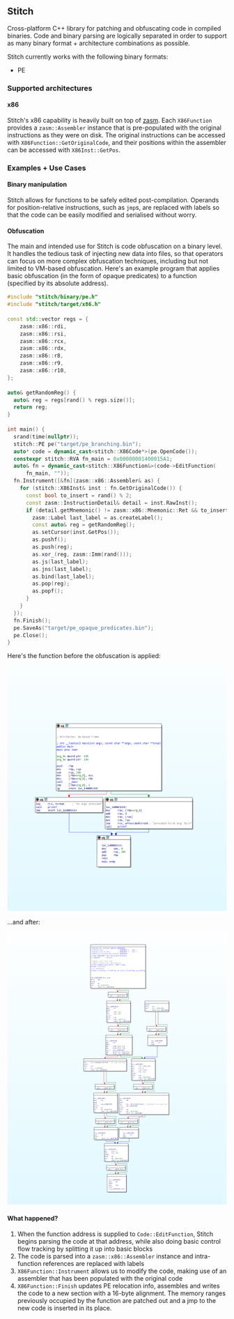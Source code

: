 ## Stitch
Cross-platform C++ library for patching and obfuscating code in compiled binaries.
Code and binary parsing are logically separated in order to support as many
binary format + architecture combinations as possible.

Stitch currently works with the following binary formats:
- PE

### Supported architectures

#### x86
Stitch's x86 capability is heavily built on top of [zasm](https://github.com/zyantific/zasm).
Each `X86Function` provides a `zasm::Assembler` instance that is pre-populated
with the original instructions as they were on disk. The original instructions can
be accessed with `X86Function::GetOriginalCode`, and their positions within the assembler
can be accessed with `X86Inst::GetPos`.

### Examples + Use Cases

#### Binary manipulation

Stitch allows for functions to be safely edited post-compilation. Operands for 
position-relative instructions, such as `jmp`s, are replaced with labels so that
the code can be easily modified and serialised without worry.

#### Obfuscation

The main and intended use for Stitch is code obfuscation on a binary level. It handles
the tedious task of injecting new data into files, so that operators can focus on more
complex obfuscation techniques, including but not limited to VM-based obfuscation.
Here's an example program that applies basic obfuscation (in the form of opaque predicates) 
to a function (specified by its absolute address).

```c++
#include "stitch/binary/pe.h"
#include "stitch/target/x86.h"

const std::vector regs = {
    zasm::x86::rdi,
    zasm::x86::rsi,
    zasm::x86::rcx,
    zasm::x86::rdx,
    zasm::x86::r8,
    zasm::x86::r9,
    zasm::x86::r10,
};

auto& getRandomReg() {
  auto& reg = regs[rand() % regs.size()];
  return reg;
}

int main() {
  srand(time(nullptr));
  stitch::PE pe("target/pe_branching.bin");
  auto* code = dynamic_cast<stitch::X86Code*>(pe.OpenCode());
  constexpr stitch::RVA fn_main = 0x00000001400015A1;
  auto& fn = dynamic_cast<stitch::X86Function&>(code->EditFunction(
      fn_main, ""));
  fn.Instrument([&fn](zasm::x86::Assembler& as) {
    for (stitch::X86Inst& inst : fn.GetOriginalCode()) {
      const bool to_insert = rand() % 2;
      const zasm::InstructionDetail& detail = inst.RawInst();
      if (detail.getMnemonic() != zasm::x86::Mnemonic::Ret && to_insert) {
        zasm::Label last_label = as.createLabel();
        const auto& reg = getRandomReg();
        as.setCursor(inst.GetPos());
        as.pushf();
        as.push(reg);
        as.xor_(reg, zasm::Imm(rand()));
        as.js(last_label);
        as.jns(last_label);
        as.bind(last_label);
        as.pop(reg);
        as.popf();
      }
    }
  });
  fn.Finish();
  pe.SaveAs("target/pe_opaque_predicates.bin");
  pe.Close();
}
```
Here's the function before the obfuscation is applied:

![before](assets/obf_before.png)

...and after:

![after](assets/obf_after.png)

#### What happened?

1. When the function address is supplied to `Code::EditFunction`, Stitch
begins parsing the code at that address, while also doing basic control
flow tracking by splitting it up into basic blocks
2. The code is parsed into a `zasm::x86::Assembler` instance and intra-function
references are replaced with labels
3. `X86Function::Instrument` allows us to modify the code, making use of
an assembler that has been populated with the original code
4. `X86Function::Finish` updates PE relocation info, assembles and writes the
code to a new section with a 16-byte alignment. The memory ranges previously 
occupied by the function are patched out and a jmp to the new code is inserted
in its place.
